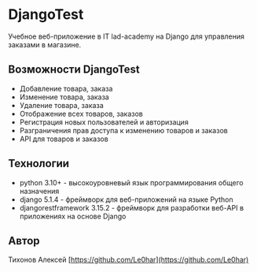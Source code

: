# DjangoTest

Учебное веб-приложение в IT lad-academy на Django для управления заказами в магазине.

## Возможности DjangoTest

- Добавление товара, заказа
- Изменение товара, заказа
- Удаление товара, заказа
- Отображение всех товаров, заказов
- Регистрация новых пользователей и авторизация
- Разграничения прав доступа к изменению товаров и заказов
- API для товаров и заказов

## Технологии

- python 3.10+ - высокоуровневый язык программирования общего назначения
- django 5.1.4 - фреймворк для веб-приложений на языке Python
- djangorestframework 3.15.2 - фреймворк для разработки веб-API в приложениях на основе Django

## Автор

Тихонов Алексей [https://github.com/Le0har](https://github.com/Le0har)
